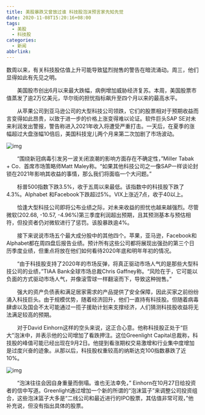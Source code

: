 ```yaml
---
title: 美股暴跌又曾放过谁 科技股泡沫预言家先知先觉
date: 2020-11-08T15:20:16+08:00
tags:
  - 美股
  - 科技股
categories:
  - 新闻
abbrlink:
---
```


数周以来，有关科技股估值上升可能导致猛烈抛售的警告在暗流涌动。周三，他们显得如此有先见之明。

　　美国股市创出6月以来最大跌幅，病例增加威胁经济复苏。本周，美国股票市值蒸发了逾2万亿美元，华尔街的担忧指标飙升至四个月以来的最高水平。

　　从苹果公司到亚马逊公司的大型科技公司领跌，它们的股票相对于预期收益而言变得如此昂贵，以致于进一步的价格上涨变得难以论证。软件巨头SAP SE对未来利润发出警报，警告称进入2021年收入将遭受严重打击。一天后，在夏季的涨幅超过大盘涨幅10倍后，美国科技宠儿两个月来第二次加剧了市场波动。

![img](https://cdn.jsdelivr.net/gh/yakeing/Documentation@main/Hexo/images/4e8b-kcaeqzy0036338.png)

　　“围绕新冠病毒引发另一波关闭浪潮的影响方面存在不确定性，”Miller Tabak + Co．首席市场策略师Matt Maley称。“如果其他科技公司之一像SAP一样谈论封锁在2021年影响其收益的事情，那么我们将面临一个大问题。”

　　标普500指数下跌3.5%，收于五周以来最低。该指数中的科技股下跌了4.3%。Alphabet 和Facebook下跌超过5%。VIX上涨近7点，收于40以上。

　　恰逢大型科技公司即将公布业绩之际，对未来收益的担忧也越来越强烈。尽管微软(202.68, -10.57, -4.96%)第三季度利润超出预期，且其预测基本与预估相符，但投资者仍对微软进行了惩罚。该股暴跌逾4%。

　　接下来说说市场五个最大成分股中的其他四个。苹果，亚马逊，Facebook和Alphabet都在周四盘后报告业绩。预计所有这些公司都将展现出强劲的第三个日历季度业绩，但重点将放在他们如何看待2020年底和明年年初的情况。

　　“由于科技股支持了2020年的市场反弹，将真正驱动市场人气的是那些大型科技公司的业绩，”TIAA Bank全球市场总裁Chris Gaffney称。“风险在于，它可能以负面的方式驱动市场人气，并像滚雪球一样翻滚而下，导致这种抛售。”

　　强大的资产负债表和满足居家需求的产品提供了安全保障，因此买家之前纷纷涌入科技巨头。由于规模优势，随着经济回升，他们一直持有科技股。但随着病毒肆虐以及国会不太可能通过一揽子援助计划来支撑经济，人们猜测科技股收益将无法满足较高的预期。

　　对于David Einhorn这样的空头来说，这正合心意。他称科技股正处于“巨大”泡沫中，并表示他的公司增加了看跌押注。这位Greenlight Capital总裁称，科技股的峰值可能已经出现在9月2日。他提到看涨期权交易激增和行业集中度增加是过度兴奋的迹象。从那以后，科技股权重较高的纳斯达克100指数暴跌了近10%。

![img](https://cdn.jsdelivr.net/gh/yakeing/Documentation@main/Hexo/images/33c1-kcaeqzy0037581.png)

　　“泡沫往往会因自身重量而倒塌。谁也无法幸免，” Einhorn在10月27日给投资者的信中写道。Greenlight通过增加一个新的所谓的“泡沫篮子”来调整公司投资组合，这些泡沫篮子大多是“二线公司和最近进行的IPO股票，其估值非常可观，”他补充说，但没有指出具体的股票。